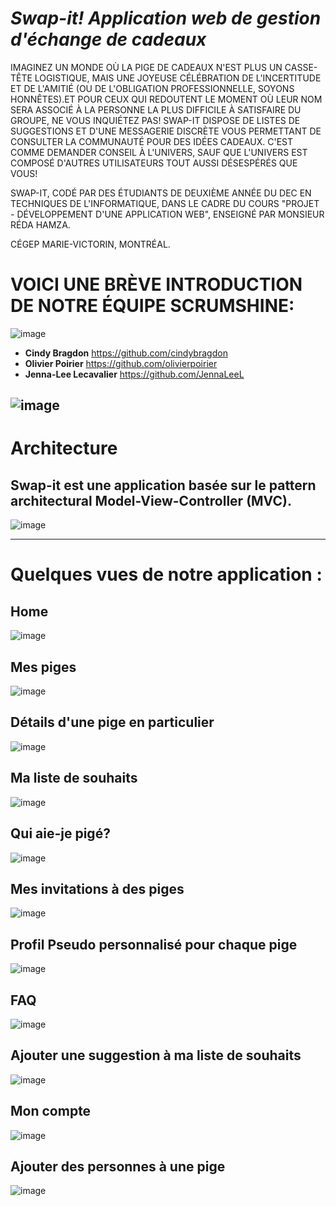 # *Swap-it! Application web de gestion d'échange de cadeaux*
IMAGINEZ UN MONDE OÙ LA PIGE DE CADEAUX N'EST PLUS UN CASSE-TÊTE LOGISTIQUE, MAIS UNE JOYEUSE CÉLÉBRATION DE L'INCERTITUDE ET DE L'AMITIÉ (OU DE L'OBLIGATION PROFESSIONNELLE, SOYONS HONNÊTES).ET POUR CEUX QUI REDOUTENT LE MOMENT OÙ LEUR NOM SERA ASSOCIÉ À LA PERSONNE LA PLUS DIFFICILE À SATISFAIRE DU GROUPE, NE VOUS INQUIÉTEZ PAS! SWAP-IT DISPOSE DE LISTES DE SUGGESTIONS ET D'UNE MESSAGERIE DISCRÈTE VOUS PERMETTANT DE CONSULTER LA COMMUNAUTÉ POUR DES IDÉES CADEAUX. C'EST COMME DEMANDER CONSEIL À L'UNIVERS, SAUF QUE L'UNIVERS EST COMPOSÉ D'AUTRES UTILISATEURS TOUT AUSSI DÉSESPÉRÉS QUE VOUS!

SWAP-IT, CODÉ PAR DES ÉTUDIANTS DE DEUXIÈME ANNÉE DU DEC EN TECHNIQUES DE L'INFORMATIQUE, DANS LE CADRE DU COURS "PROJET - DÉVELOPPEMENT D'UNE APPLICATION WEB", ENSEIGNÉ PAR MONSIEUR RÉDA HAMZA.

CÉGEP MARIE-VICTORIN, MONTRÉAL.

# VOICI UNE BRÈVE INTRODUCTION DE NOTRE ÉQUIPE SCRUMSHINE:

![image](https://github.com/cindybragdon/swap-it/assets/111932725/c71b87b4-24e9-47ae-8237-0bcb999a7315)


- **Cindy Bragdon** https://github.com/cindybragdon
- **Olivier Poirier** https://github.com/olivierpoirier
- **Jenna-Lee Lecavalier** https://github.com/JennaLeeL

![image](https://github.com/cindybragdon/swap-it/assets/111932725/b39d7e51-6cea-4a63-abc9-c5565f52e028)
---

# Architecture 

## Swap-it est une application basée sur le pattern architectural Model-View-Controller (MVC). 
![image](https://github.com/cindybragdon/swap-it/assets/111932725/a1a62d4d-c59f-4807-a41b-fb3bfc964592)

---

# Quelques vues de notre application : 

## Home
![image](https://github.com/cindybragdon/swap-it/assets/111932725/a5507657-f6c2-4fd3-9703-b9eb3d8a00f9)

## Mes piges
![image](https://github.com/cindybragdon/swap-it/assets/111932725/2f1aef21-7fad-4251-831f-34218532ede4)

## Détails d'une pige en particulier 
![image](https://github.com/cindybragdon/swap-it/assets/111932725/4b75a282-8d75-480c-acab-119f66fdebaa)

## Ma liste de souhaits
![image](https://github.com/cindybragdon/swap-it/assets/111932725/05ecbcf8-16ff-4cd1-8a26-b97d3f09464c)

## Qui aie-je pigé?
![image](https://github.com/cindybragdon/swap-it/assets/111932725/8e28367f-8434-49cb-b432-5af72fb51085)

## Mes invitations à des piges
![image](https://github.com/cindybragdon/swap-it/assets/111932725/5580ed36-cbe3-4711-8366-4f75c63fdea9)

## Profil Pseudo personnalisé pour chaque pige
![image](https://github.com/cindybragdon/swap-it/assets/111932725/bf48a7b0-ebc1-43eb-b442-70edfda4068b)

## FAQ
![image](https://github.com/cindybragdon/swap-it/assets/111932725/63b76b04-71c9-46e1-8d43-10baf6884cea)

## Ajouter une suggestion à ma liste de souhaits
![image](https://github.com/cindybragdon/swap-it/assets/111932725/2f24e7f3-4e74-4a78-b8d0-b1ba37fe2e46)

## Mon compte
![image](https://github.com/cindybragdon/swap-it/assets/111932725/b0dd8857-97ba-492f-a027-db4afc37cad4)

## Ajouter des personnes à une pige 
![image](https://github.com/cindybragdon/swap-it/assets/111932725/5f5d2409-7c6c-4742-97a3-bebe53ead330)

